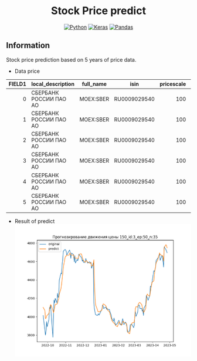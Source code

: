 <div align="center">

# Stock Price predict

[![Python](https://img.shields.io/badge/Python-3.9-blue?style=flat&logo=python)]()
[![Keras](https://img.shields.io/badge/Keras-red?style=flat&logo=Keras)]()
[![Pandas](https://img.shields.io/badge/Pandas-red?style=flat&logo=pandas)]()

</div>

## Information

Stock price prediction based on 5 years of price data.

* Data price
<table class="table table-bordered table-hover table-condensed">
<thead><tr><th title="Field #1">FIELD1</th>
<th title="Field #2">local_description</th>
<th title="Field #3">full_name</th>
<th title="Field #4">isin</th>
<th title="Field #5">pricescale</th>
<th title="Field #6">date</th>
<th title="Field #7">open</th>
<th title="Field #8">high</th>
<th title="Field #9">low</th>
<th title="Field #10">close</th>
<th title="Field #11">volume</th>
</tr></thead>
<tbody><tr>
<td align="right">0</td>
<td>СБЕРБАНК РОССИИ ПАО АО</td>
<td>MOEX:SBER</td>
<td>RU0009029540</td>
<td align="right">100</td>
<td>2015-12-24 07:00:00</td>
<td align="right">103.75</td>
<td align="right">103.89</td>
<td align="right">100.4</td>
<td align="right">101.35</td>
<td align="right">72255898.0</td>
</tr>
<tr>
<td align="right">1</td>
<td>СБЕРБАНК РОССИИ ПАО АО</td>
<td>MOEX:SBER</td>
<td>RU0009029540</td>
<td align="right">100</td>
<td>2015-12-25 07:00:00</td>
<td align="right">101.83</td>
<td align="right">102.32</td>
<td align="right">100.78</td>
<td align="right">101.34</td>
<td align="right">26197788.0</td>
</tr>
<tr>
<td align="right">2</td>
<td>СБЕРБАНК РОССИИ ПАО АО</td>
<td>MOEX:SBER</td>
<td>RU0009029540</td>
<td align="right">100</td>
<td>2015-12-28 07:00:00</td>
<td align="right">101.2</td>
<td align="right">101.54</td>
<td align="right">99.459999</td>
<td align="right">100.2</td>
<td align="right">36924618.0</td>
</tr>
<tr>
<td align="right">3</td>
<td>СБЕРБАНК РОССИИ ПАО АО</td>
<td>MOEX:SBER</td>
<td>RU0009029540</td>
<td align="right">100</td>
<td>2015-12-29 07:00:00</td>
<td align="right">100.49</td>
<td align="right">102.5</td>
<td align="right">99.739998</td>
<td align="right">101.82</td>
<td align="right">72703688.0</td>
</tr>
<tr>
<td align="right">4</td>
<td>СБЕРБАНК РОССИИ ПАО АО</td>
<td>MOEX:SBER</td>
<td>RU0009029540</td>
<td align="right">100</td>
<td>2015-12-30 07:00:00</td>
<td align="right">101.67</td>
<td align="right">101.85</td>
<td align="right">100.47</td>
<td align="right">101.26</td>
<td align="right">38868078.0</td>
</tr>
<tr>
<td align="right">5</td>
<td>СБЕРБАНК РОССИИ ПАО АО</td>
<td>MOEX:SBER</td>
<td>RU0009029540</td>
<td align="right">100</td>
<td>2016-01-04 07:00:00</td>
<td align="right">101.0</td>
<td align="right">101.78</td>
<td align="right">97.940002</td>
<td align="right">98.010002</td>
<td align="right">51264548.0</td>
</tr>
</tbody></table>    

* Result of predict
![image](Graf_Screen/CHART_PREDICT_m3_ep50_n35.png)

